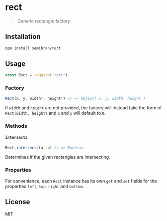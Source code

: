 # rect
> Generic rectangle factory

## Installation
```sh
npm install semibran/rect
```

## Usage
```javascript
const Rect = require('rect')
```

### Factory
```javascript
Rect(x, y, width*, height*) // => Object{ x, y, width, height }
```

If `width` and `height` are not provided, the factory will instead take the form of `Rect(width, height)` and `x` and `y` will default to `0`.

### Methods

#### `intersects`
```javascript
Rect.intersects(a, b) // => Boolean
```

Determines if the given rectangles are intersecting.

### Properties
For convenience, each `Rect` instance has its own `get` and `set` fields for the properties `left`, `top`, `right` and `bottom`.

## License
MIT
